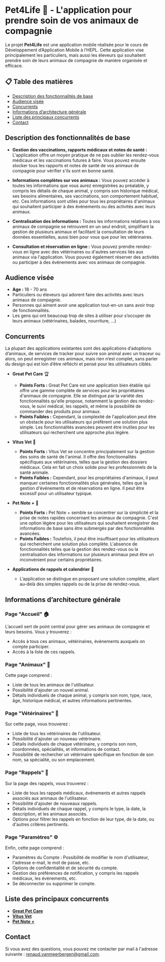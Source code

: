 # **Pet4Life 🐾** - L'application pour prendre soin de vos animaux de compagnie

Le projet **Pet4Life** est une application mobile réalisée pour le cours de Développement d’Application Mobile à l’HEPL. Cette application vise principalement les particuliers, mais aussi les éleveurs qui souhaitent prendre soin de leurs animaux de compagnie de manière organisée et efficace.

## 📋 Table des matières
- [Description des fonctionnalités de base](#description-des-fonctionnalités-de-base)
- [Audience visée](#audience-visée)
- [Concurrents](#concurrents)
- [Informations d’architecture générale](#informations-darchitecture-générale)
- [Liste des principaux concurrents](#liste-des-principaux-concurrents)
- [Contact](#contact)

## Description des fonctionnalités de base

- **Gestion des vaccinations, rapports médicaux et notes de santé :** L'application offre un moyen pratique de ne pas oublier les rendez-vous médicaux et les vaccinations futures à faire. Vous pouvez ensuite stocker tous les rapports et notes de santé de vos animaux de compagnie pour vérifier s'ils sont en bonne santé.

- **Informations complètes sur vos animaux :** Vous pouvez accéder à toutes les informations que vous aurez enregistrées au préalable, y compris les détails de chaque animal, y compris son historique médical, ses besoins alimentaires, ses vaccinations, son comportement habituel, etc. Ces informations sont utiles pour tous les propriétaires d'animaux qui souhaitent participer à des événements ou des activités avec leurs animaux.

- **Centralisation des informations :** Toutes les informations relatives à vos animaux de compagnie se retrouvent en un seul endroit, simplifiant la gestion de plusieurs animaux et facilitant la consultation de leurs données essentielles, aussi bien pour vous que pour les vétérinaires.

- **Consultation et réservation en ligne :** Vous pouvez prendre rendez-vous en ligne avec des vétérinaires ou d'autres services liés aux animaux via l'application. Vous pouvez également réserver des activités ou participer à des événements avec vos animaux de compagnie.

## Audience visée

- **Age :** 18 - 70 ans
- Particuliers ou éleveurs qui adorent faire des activités avec leurs animaux de compagnie.
- Personnes qui aiment avoir une application tout-en-un sans avoir trop de fonctionnalités.
- Les gens qui ont beaucoup trop de sites à utiliser pour s’occuper de leurs animaux (vétérinaires, balades, nourriture, …)

## Concurrents

La plupart des applications existantes sont des applications d’adoptions d’animaux, de services de tracker pour suivre son animal avec un traceur ou alors, on peut enregistrer ces animaux, mais rien n’est complet, sans parler du design qui est loin d’être réfléchi et pensé pour les utilisateurs ciblés.

- **Great Pet Care** 🏆
    - **Points Forts :** Great Pet Care est une application bien établie qui offre une gamme complète de services pour les propriétaires d'animaux de compagnie. Elle se distingue par la variété des fonctionnalités qu'elle propose, notamment la gestion des rendez-vous, le suivi médical, les rappels, et même la possibilité de commander des produits pour animaux.
    - **Points Faibles :** Cependant, la complexité de l'application peut être un obstacle pour les utilisateurs qui préfèrent une solution plus simple. Les fonctionnalités avancées peuvent être inutiles pour les utilisateurs qui recherchent une approche plus légère.

- **Vitus Vet** 🏥
    - **Points Forts :** Vitus Vet se concentre principalement sur la gestion des soins de santé de l'animal. Il offre des fonctionnalités spécifiques aux vétérinaires, telles que la gestion des dossiers médicaux. Cela en fait un choix solide pour les professionnels de la santé animale.
    - **Points Faibles :** Cependant, pour les propriétaires d'animaux, il peut manquer certaines fonctionnalités plus générales, telles que la gestion d'événements et de réservations en ligne. Il peut être excessif pour un utilisateur typique.

- **Pet Note +** 📝
    - **Points Forts :** Pet Note + semble se concentrer sur la simplicité et la prise de notes rapides concernant les animaux de compagnie. C'est une option légère pour les utilisateurs qui souhaitent enregistrer des informations de base sans être submergés par des fonctionnalités avancées.
    - **Points Faibles :** Toutefois, il peut être insuffisant pour les utilisateurs qui recherchent une solution plus complète. L'absence de fonctionnalités telles que la gestion des rendez-vous ou la centralisation des informations sur plusieurs animaux peut être un inconvénient pour certains propriétaires.

- **Applications de rappels et calendrier** 📆
    - L’application se distingue en proposant une solution complète, allant au-delà des simples rappels ou de la prise de rendez-vous.

## Informations d’architecture générale

### Page "Accueil" 🏠

L’accueil sert de point central pour gérer ses animaux de compagnie et leurs besoins. Vous y trouverez :

- Accès à tous ces animaux, vétérinaires, évènements auxquels on compte participer.
- Accès à la liste de ces rappels.

### Page "Animaux" 🐶

Cette page comprend :

- Liste de tous les animaux de l'utilisateur.
- Possibilité d'ajouter un nouvel animal.
- Détails individuels de chaque animal, y compris son nom, type, race, âge, historique médical, et autres informations pertinentes.

### Page "Vétérinaires" 🏥

Sur cette page, vous trouverez :

- Liste de tous les vétérinaires de l'utilisateur.
- Possibilité d'ajouter un nouveau vétérinaire.
- Détails individuels de chaque vétérinaire, y compris son nom, coordonnées, spécialités, et informations de contact.
- Possibilité de rechercher un vétérinaire spécifique en fonction de son nom, sa spécialité, ou son emplacement.

### Page "Rappels" 📅

Sur la page des rappels, vous trouverez :

- Liste de tous les rappels médicaux, événements et autres rappels associés aux animaux de l'utilisateur.
- Possibilité d'ajouter de nouveaux rappels.
- Détails individuels de chaque rappel, y compris le type, la date, la description, et les animaux associés.
- Options pour filtrer les rappels en fonction de leur type, de la date, ou d'autres critères pertinents.

### Page "Paramètres" ⚙️

Enfin, cette page comprend :

- Paramètres du Compte : Possibilité de modifier le nom d'utilisateur, l'adresse e-mail, le mot de passe, etc.
- Options de confidentialité et de sécurité du compte.
- Gestion des préférences de notification, y compris les rappels médicaux, les événements, etc.
- Se déconnecter ou supprimer le compte.

## Liste des principaux concurrents

- [**Great Pet Care**](https://greatpetcare.com/)
- [**Vitus Vet**](https://vitusvet.com/)
- [**Pet Note +**](https://apps.apple.com/us/app/pet-note/id1459209099)

## Contact

Si vous avez des questions, vous pouvez me contacter par mail à l'adresse suivante : [renaud.vanmeerbergen@gmail.com](mailto:renaud.vanmeerbergen@gmail.com).

